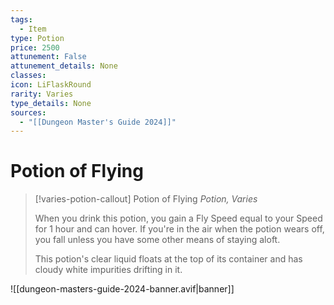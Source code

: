 ```yaml
---
tags:
  - Item
type: Potion
price: 2500
attunement: False
attunement_details: None
classes:
icon: LiFlaskRound
rarity: Varies
type_details: None
sources: 
  - "[[Dungeon Master's Guide 2024]]"
---
```

# Potion of Flying
>[!varies-potion-callout] Potion of Flying
>_Potion, Varies_
>
>When you drink this potion, you gain a Fly Speed equal to your Speed for 1 hour and can hover. If you're in the air when the potion wears off, you fall unless you have some other means of staying aloft.
>
>This potion's clear liquid floats at the top of its container and has cloudy white impurities drifting in it.
>


![[dungeon-masters-guide-2024-banner.avif|banner]]
